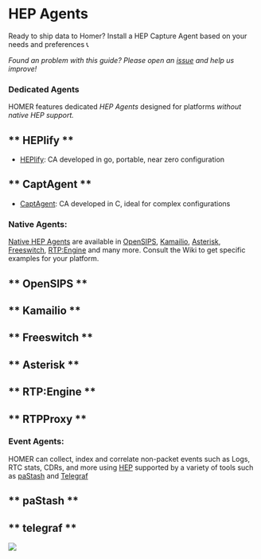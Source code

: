 # __HEP__ Agents
Ready to ship data to Homer? Install a HEP Capture Agent based on your needs and preferences 📞 

_Found an problem with this guide? Please open an [issue](https://github.com/sipcapture/homer/issues) and help us improve!_


### **Dedicated Agents**

HOMER features dedicated _HEP Agents_ designed for platforms _without native HEP support._
<!-- tabs:start -->

## ** HEPlify **
* [HEPlify](https://github.com/sipcapture/heplify):
  CA developed in go, portable, near zero configuration
  
## ** CaptAgent **
* [CaptAgent](https://github.com/sipcapture/captagent): 
  CA developed in C, ideal for complex configurations
  
<!-- tabs:end -->
 
 
### **Native Agents**:
  [Native HEP Agents](https://github.com/sipcapture/homer/wiki) are available in [OpenSIPS](https://github.com/sipcapture/homer/wiki/Examples%3A-OpenSIPS), [Kamailio](https://github.com/sipcapture/homer/wiki/Examples%3A-Kamailio), [Asterisk](https://github.com/sipcapture/homer/wiki/Examples%3A-Asterisk), [Freeswitch](https://github.com/sipcapture/homer/wiki/Examples%3A-FreeSwitch), [RTP:Engine](https://github.com/sipcapture/homer/wiki/Examples%3A-RTPEngine) and many more. Consult the Wiki to get specific examples for your platform.

<!-- tabs:start -->

## ** OpenSIPS **

## ** Kamailio **

## ** Freeswitch **

## ** Asterisk **

## ** RTP:Engine **

## ** RTPProxy **

<!-- tabs:end -->

### **Event Agents**:
HOMER can collect, index and correlate non-packet events such as Logs, RTC stats, CDRs, and more using [HEP](https://github.com/sipcapture/hep) supported by a variety of tools such as [paStash](https://github.com/sipcapture/pastash/wiki) and [Telegraf](https://github.com/influxdata/telegraf/pull/6167)

<!-- tabs:start -->

## ** paStash **

## ** telegraf **

<!-- tabs:end -->

<img src="https://camo.githubusercontent.com/0c29c4b70ff4b2958555ae30d3885eb4c34e5878/687474703a2f2f692e696d6775722e636f6d2f39414e303861752e676966"/>
